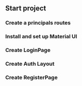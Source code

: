## Start project

### Create a principals routes
### Install and set up Material UI

### Create LoginPage
### Create Auth Layout
### Create RegisterPage
